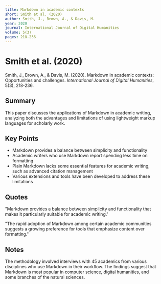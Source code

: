 ```yaml
---
title: Markdown in academic contexts
short: Smith et al. (2020)
author: Smith, J., Brown, A., & Davis, M.
year: 2020
journal: International Journal of Digital Humanities
volume: 5(3)
pages: 218-236
---
```


# Smith et al. (2020)

Smith, J., Brown, A., & Davis, M. (2020). Markdown in academic contexts: Opportunities and challenges. *International Journal of Digital Humanities*, 5(3), 218-236.

## Summary
This paper discusses the applications of Markdown in academic writing, analyzing both the advantages and limitations of using lightweight markup languages for scholarly work.

## Key Points
- Markdown provides a balance between simplicity and functionality
- Academic writers who use Markdown report spending less time on formatting
- Plain Markdown lacks some essential features for academic writing, such as advanced citation management
- Various extensions and tools have been developed to address these limitations

## Quotes
"Markdown provides a balance between simplicity and functionality that makes it particularly suitable for academic writing."

"The rapid adoption of Markdown among certain academic communities suggests a growing preference for tools that emphasize content over formatting."

## Notes
The methodology involved interviews with 45 academics from various disciplines who use Markdown in their workflow. The findings suggest that Markdown is most popular in computer science, digital humanities, and some branches of the natural sciences.
